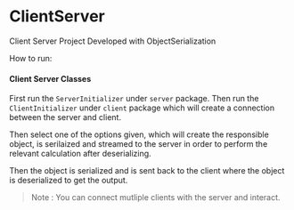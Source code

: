# ClientServer
Client Server Project Developed with ObjectSerialization

How to run:

#### Client Server Classes
First run the `ServerInitializer` under `server` package. Then run the `ClientInitializer` under `client` package which will create a connection between the server and client.

Then select one of the options given, which will create the responsible object, is serilaized and streamed to the server in order to perform the relevant calculation after deserializing.

Then the object is serialized and  is sent back to the client where the object is deserialized to get the output.
>Note :
>You can connect mutliple clients with the server and interact.

